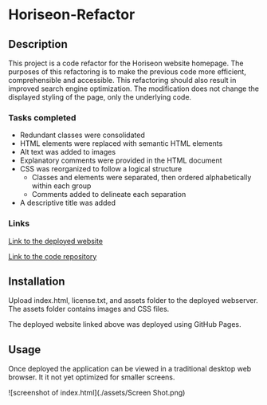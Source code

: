 # Horiseon-Refactor

## Description

This project is a code refactor for the Horiseon website homepage.   The purposes of this refactoring is to make the previous code more efficient, comprehensible and accessible.  This refactoring should also result in improved search engine optimization. The modification does not change the displayed styling of the page, only the underlying code.

### Tasks completed
* Redundant classes were consolidated
* HTML elements were replaced with semantic HTML elements
* Alt text was added to images
* Explanatory comments were provided in the HTML document
* CSS was reorganized to follow a logical structure
    * Classes and elements were separated, then ordered alphabetically within each group
    * Comments added to delineate each separation
* A descriptive title was added

### Links

[Link to the deployed website]( https://amir-hackett.github.io/Horiseon-Refactor/)

[Link to the code repository](https://github.com/Amir-Hackett/Horiseon-Refactor.git)

## Installation

Upload index.html, license.txt, and assets folder to the deployed webserver.  The assets folder contains images and CSS files.

The deployed website linked above was deployed using GitHub Pages.

## Usage

Once deployed the application can be viewed in a traditional desktop web browser.  It it not yet optimized for smaller screens.

![screenshot of index.html](./assets/Screen Shot.png) 
